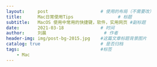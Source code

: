 ```yaml
---
layout:     post   				    # 使用的布局（不需要改）
title:      Mac日常使用Tips 				# 标题 
subtitle:   MacOS 使用中常用的快捷键，软件，实用网页 #副标题
date:       2021-03-18 				# 时间
author:     刘晨 						# 作者
header-img: img/post-bg-2015.jpg 	#这篇文章标题背景图片
catalog: true 						# 是否归档
tags:								#标签
    - Mac
---
```


# 
